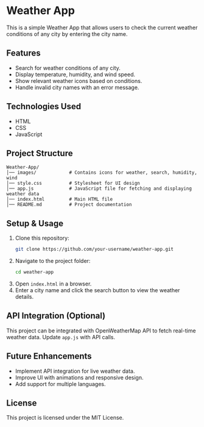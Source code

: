 # Weather App

This is a simple Weather App that allows users to check the current weather conditions of any city by entering the city name.

## Features
- Search for weather conditions of any city.
- Display temperature, humidity, and wind speed.
- Show relevant weather icons based on conditions.
- Handle invalid city names with an error message.

## Technologies Used
- HTML
- CSS
- JavaScript

## Project Structure
```
Weather-App/
│── images/            # Contains icons for weather, search, humidity, wind
│── style.css          # Stylesheet for UI design
│── app.js             # JavaScript file for fetching and displaying weather data
│── index.html         # Main HTML file
│── README.md          # Project documentation
```

## Setup & Usage
1. Clone this repository:
   ```sh
   git clone https://github.com/your-username/weather-app.git
   ```
2. Navigate to the project folder:
   ```sh
   cd weather-app
   ```
3. Open `index.html` in a browser.
4. Enter a city name and click the search button to view the weather details.

## API Integration (Optional)
This project can be integrated with OpenWeatherMap API to fetch real-time weather data. Update `app.js` with API calls.

## Future Enhancements
- Implement API integration for live weather data.
- Improve UI with animations and responsive design.
- Add support for multiple languages.

## License
This project is licensed under the MIT License.

